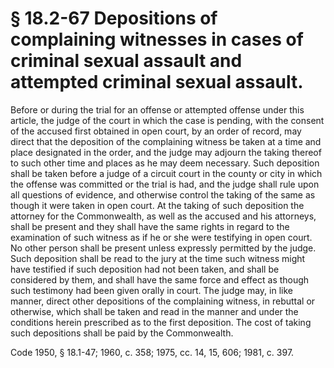 # § 18.2-67 Depositions of complaining witnesses in cases of criminal sexual assault and attempted criminal sexual assault.

<p>Before or during the trial for an offense or attempted offense under this article, the judge of the court in which the case is pending, with the consent of the accused first obtained in open court, by an order of record, may direct that the deposition of the complaining witness be taken at a time and place designated in the order, and the judge may adjourn the taking thereof to such other time and places as he may deem necessary. Such deposition shall be taken before a judge of a circuit court in the county or city in which the offense was committed or the trial is had, and the judge shall rule upon all questions of evidence, and otherwise control the taking of the same as though it were taken in open court. At the taking of such deposition the attorney for the Commonwealth, as well as the accused and his attorneys, shall be present and they shall have the same rights in regard to the examination of such witness as if he or she were testifying in open court. No other person shall be present unless expressly permitted by the judge. Such deposition shall be read to the jury at the time such witness might have testified if such deposition had not been taken, and shall be considered by them, and shall have the same force and effect as though such testimony had been given orally in court. The judge may, in like manner, direct other depositions of the complaining witness, in rebuttal or otherwise, which shall be taken and read in the manner and under the conditions herein prescribed as to the first deposition. The cost of taking such depositions shall be paid by the Commonwealth.</p><p>Code 1950, § 18.1-47; 1960, c. 358; 1975, cc. 14, 15, 606; 1981, c. 397.</p>